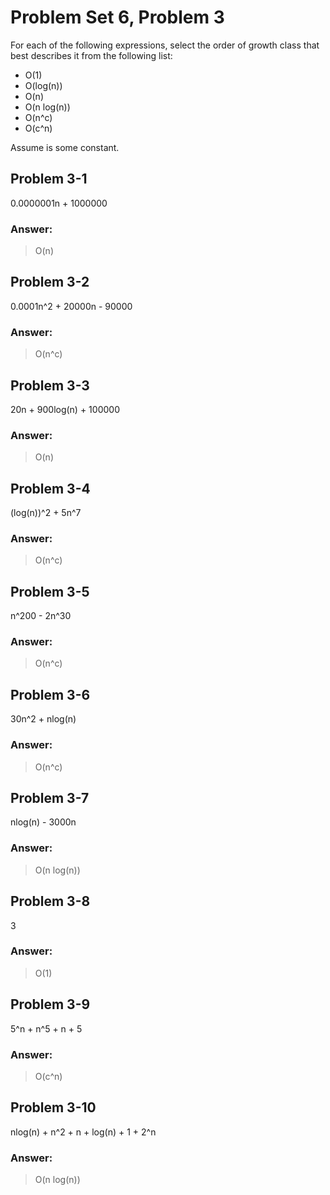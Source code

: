 # Problem Set 6, Problem 3
For each of the following expressions, select the order of growth class that best describes it from the following list:  
- O(1)
- O(log(n))
- O(n)
- O(n log(n))
- O(n^c)
- O(c^n)

Assume  is some constant.

## Problem 3-1
0.0000001n + 1000000

### Answer: 
> O(n)

## Problem 3-2
0.0001n^2 + 20000n - 90000

### Answer: 
> O(n^c)

## Problem 3-3
20n + 900log(n) + 100000

### Answer: 
> O(n)

## Problem 3-4
(log(n))^2 + 5n^7

### Answer: 
> O(n^c)

## Problem 3-5
n^200 - 2n^30

### Answer:
> O(n^c)

## Problem 3-6
30n^2 + nlog(n)

### Answer:
> O(n^c)

## Problem 3-7
nlog(n) - 3000n

### Answer:
> O(n log(n))

## Problem 3-8
3

### Answer:
> O(1) 

## Problem 3-9
5^n + n^5 + n + 5

### Answer:
> O(c^n)

## Problem 3-10
nlog(n) + n^2 + n + log(n) + 1 + 2^n

### Answer:
> O(n log(n))